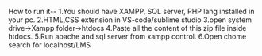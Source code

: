 How to run it--
1.You should have XAMPP, SQL server, PHP lang installed in your pc.
2.HTML,CSS extension in VS-code/sublime studio
3.open system drive->Xampp folder->htdocs
4.Paste all the content of this zip file inside htdocs.
5.Run apache and sql server from xampp control.
6.Open chome search for localhost/LMS
